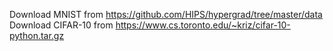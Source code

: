 Download MNIST from https://github.com/HIPS/hypergrad/tree/master/data
Download CIFAR-10 from https://www.cs.toronto.edu/~kriz/cifar-10-python.tar.gz